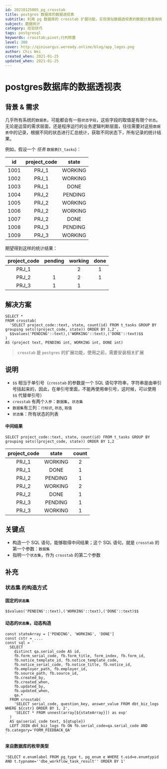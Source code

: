 ```yaml
---
id: 20210125005_pg_crosstab
title: postgres 数据库的数据透视表
subtitle: 利用 pg 数据库的 crosstab 扩展功能，实现类似数据透视表的数据分类查询统计
subject: 数据统计
category: 经验技巧
tags: postgresql
keywords: crosstab;pivot;行列转置
level: 300
cover: http://qiniuargus.weready.online/blog/app_logos.png
author: Chis Wei
created_when: 2021-01-25
updated_when: 2021-01-25
---
```


# postgres数据库的数据透视表

## 背景 & 需求

几乎所有系统的`数据表`，可能都会有一些`状态字段`，这些字段的取值是有限个`状态`。无论是运营的需求层面，还是程序运行的业务逻辑判断层面，往往需要对这些`数据表`中的记录，根据不同的状态进行汇总统计，获取不同状态下，所有记录的统计结果。

例如，假设一个 *任务* `数据表`(`t_tasks`)：

|id|project_code|state|
|:-:|:-:|:-:|
|1001|PRJ_1|WORKING|
|1002|PRJ_1|WORKING|
|1003|PRJ_1|DONE|
|1004|PRJ_2|PENDING|
|1005|PRJ_2|WORKING|
|1006|PRJ_2|WORKING|
|1007|PRJ_2|DONE|
|1008|PRJ_3|PENDING|
|1009|PRJ_3|WORKING|

期望得到这样的统计结果：

|project_code|pending|working|done|
|:-:|:-:|:-:|:-:|
|PRJ_1|   | 2 | 1 |
|PRJ_2| 1 | 2 | 1 |
|PRJ_3| 1 | 1 |   |

## 解决方案

```
SELECT *
FROM crosstab(
  'SELECT project_code::text, state, count(id) FROM t_tasks GROUP BY grouping sets((project_code, state)) ORDER BY 1,2',
  $$values('PENDING'::text),('WORKING'::text),('DONE'::text)$$
)
AS (project text, PENDING int, WORKING int, DONE int)
```

> `crosstab` 是 `postgres` 的扩展功能，使用之前，需要安装相关扩展

## 说明

- `$$` 相当于单引号（`crosstab` 的参数是一个 SQL 语句字符串，字符串是由单引号括起来的，因此，在单引号里面，不能再使用单引号，这时候，可以使用 `$$` 代替单引号）
- `crosstab` 有两个`入参`：`数据集`，`状态集`
- `数据集`有三列：`行标识`, `状态`, `取值`
- `状态集`：所有状态的列表

#### 中间结果

`SELECT project_code::text, state, count(id) FROM t_tasks GROUP BY grouping sets((project_code, state)) ORDER BY 1,2`

|project_code|state|count|
|:-:|:-:|:-:|
|PRJ_1|WORKING|2|
|PRJ_1|DONE|1|
|PRJ_2|PENDING|1|
|PRJ_2|WORKING|2|
|PRJ_2|DONE|1|
|PRJ_3|PENDING|1|
|PRJ_3|WORKING|1|

## 关键点

- 构造一个 SQL 语句，能够取得中间结果；这个 SQL 语句，就是 `crosstab` 的第一个参数：`数据集`
- 指明一个`状态集`，作为 `crosstab` 的第二个参数

## 补充

### 状态集 的构造方式

#### 固定的`状态集`

```
$$values('PENDING'::text),('WORKING'::text),('DONE'::text)$$
```

#### 动态的`状态集`，动态构造

```
const stateArray = ['PENDING', 'WORKING', 'DONE']
const cstr = ....
const sql = `
  SELECT 
    distinct qa.serial_code AS id,
    fb.form_serial_code, fb.form_title, form_index, fb.form_id, 
    fb.notice_template_id, fb.notice_template_code,
    fb.notice_serial_code, fb.notice_title, fb.notice_id, 
    fb.employer_path, fb.employer_id, 
    fb.source_path, fb.source_id, 
    fb.created_by,
    fb.created_when,
    fb.updated_by,
    fb.updated_when,
    qa.* 
  FROM crosstab(
    'SELECT serial_code, question_key, answer_value FROM dbt_biz_logs WHERE ${cstr} ORDER BY 1, 2',
    'SELECT * FROM unnest(array[${stateArray}]) as exp'
  )
  AS qa(serial_code text, ${qtuple})
  LEFT JOIN dbt_biz_logs fb ON fb.serial_code=qa.serial_code AND fb.category='FORM_FEEDBACK_QA'
`
```

#### 来自数据库的枚举类型

```
'SELECT e.enumlabel FROM pg_type t, pg_enum e WHERE t.oid=e.enumtypid AND t.typname=''dbe_workflow_task_result'' ORDER BY 1'
```
